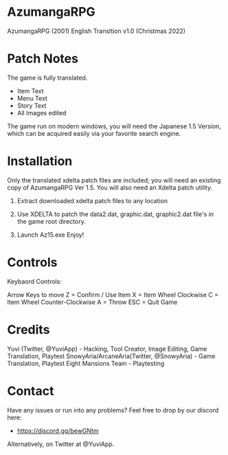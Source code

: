 # AzumangaRPG
AzumangaRPG (2001) English Transltion v1.0 (Christmas 2022)

# Patch Notes #
The game is fully translated.
*  Item Text
*  Menu Text
*  Story Text
*  All Images edited

The game run on modern windows, you will need the Japanese 1.5 Version, which can be acquired easily via your favorite search engine.

# Installation #
Only the translated xdelta patch files are included; you will need an existing copy of AzumangaRPG Ver 1.5.
You will also need an Xdelta patch utility.

1. Extract downloaded xdelta patch files to any location

2. Use XDELTA to patch the data2.dat, graphic.dat, graphic2.dat file's in the game root directory.

3. Launch Az15.exe Enjoy!

# Controls #
Keybaord Controls:

Arrow Keys to move
Z =  Confirm / Use Item
X = Item Wheel Clockwise
C = Item Wheel Counter-Clockwise
A = Throw
ESC = Quit Game


# Credits #
Yuvi (Twitter, @YuviApp) - Hacking, Tool Creator, Image Editing, Game Translation, Playtest
SnowyAria/ArcaneAria(Twitter, @SnowyAria) - Game Translation, Playtest
Eight Mansions Team - Playtesting

# Contact #
Have any issues or run into any problems? Feel free to drop by our discord here:
*  https://discord.gg/bewGNtm

Alternatively, on Twitter at @YuviApp.
